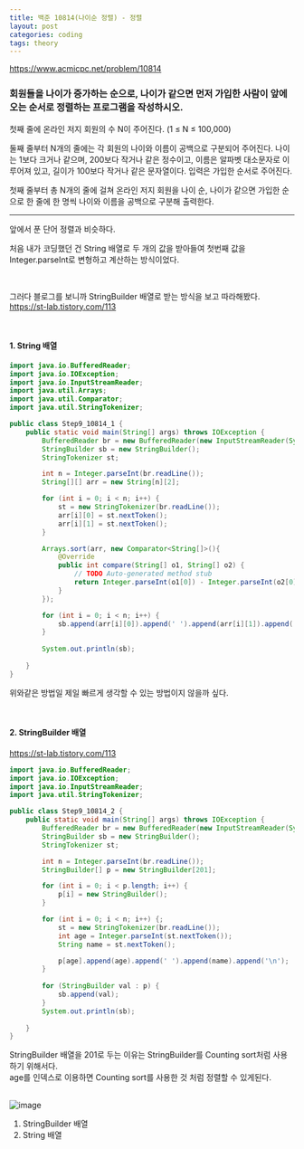 ```yaml
---
title: 백준 10814(나이순 정렬) - 정렬
layout: post
categories: coding
tags: theory
---
```

<https://www.acmicpc.net/problem/10814>
### 회원들을 나이가 증가하는 순으로, 나이가 같으면 먼저 가입한 사람이 앞에 오는 순서로 정렬하는 프로그램을 작성하시오.
첫째 줄에 온라인 저지 회원의 수 N이 주어진다. (1 ≤ N ≤ 100,000)

둘째 줄부터 N개의 줄에는 각 회원의 나이와 이름이 공백으로 구분되어 주어진다. 나이는 1보다 크거나 같으며, 200보다 작거나 같은 정수이고, 이름은 알파벳 대소문자로 이루어져 있고, 길이가 100보다 작거나 같은 문자열이다. 입력은 가입한 순서로 주어진다.    

첫째 줄부터 총 N개의 줄에 걸쳐 온라인 저지 회원을 나이 순, 나이가 같으면 가입한 순으로 한 줄에 한 명씩 나이와 이름을 공백으로 구분해 출력한다.    
<hr>

앞에서 푼 단어 정렬과 비슷하다.    

처음 내가 코딩했던 건 String 배열로 두 개의 값을 받아들여 첫번째 값을 Integer.parseInt로 변형하고 계산하는 방식이었다.    

<br>

그러다 블로그를 보니까 StringBuilder 배열로 받는 방식을 보고 따라해봤다. <https://st-lab.tistory.com/113>


<br>

#### 1. String 배열
```java
import java.io.BufferedReader;
import java.io.IOException;
import java.io.InputStreamReader;
import java.util.Arrays;
import java.util.Comparator;
import java.util.StringTokenizer;

public class Step9_10814_1 {
    public static void main(String[] args) throws IOException {
        BufferedReader br = new BufferedReader(new InputStreamReader(System.in));
        StringBuilder sb = new StringBuilder();
        StringTokenizer st;

        int n = Integer.parseInt(br.readLine());
        String[][] arr = new String[n][2];

        for (int i = 0; i < n; i++) {
            st = new StringTokenizer(br.readLine());
            arr[i][0] = st.nextToken();
            arr[i][1] = st.nextToken();
        }

        Arrays.sort(arr, new Comparator<String[]>(){
            @Override
            public int compare(String[] o1, String[] o2) {
                // TODO Auto-generated method stub
                return Integer.parseInt(o1[0]) - Integer.parseInt(o2[0]);
            }
        });

        for (int i = 0; i < n; i++) {
            sb.append(arr[i][0]).append(' ').append(arr[i][1]).append('\n');
        }
        
        System.out.println(sb);
        
    }
}
```
위와같은 방법일 제일 빠르게 생각할 수 있는 방법이지 않을까 싶다.    

<br>

#### 2. StringBuilder 배열
<https://st-lab.tistory.com/113>

```java
import java.io.BufferedReader;
import java.io.IOException;
import java.io.InputStreamReader;
import java.util.StringTokenizer;

public class Step9_10814_2 {
    public static void main(String[] args) throws IOException {
        BufferedReader br = new BufferedReader(new InputStreamReader(System.in));
        StringBuilder sb = new StringBuilder();
        StringTokenizer st;

        int n = Integer.parseInt(br.readLine());
        StringBuilder[] p = new StringBuilder[201];

        for (int i = 0; i < p.length; i++) {
            p[i] = new StringBuilder();
        }

        for (int i = 0; i < n; i++) {;
            st = new StringTokenizer(br.readLine());
            int age = Integer.parseInt(st.nextToken());
            String name = st.nextToken();

            p[age].append(age).append(' ').append(name).append('\n');
        }
        
        for (StringBuilder val : p) {
            sb.append(val);
        }
        System.out.println(sb);
        
    }
}
```    

StringBuilder 배열을 201로 두는 이유는 StringBuilder를 Counting sort처럼 사용하기 위해서다.    
age를 인덱스로 이용하면 Counting sort를 사용한 것 처럼 정렬할 수 있게된다.    
<br>

![image](https://user-images.githubusercontent.com/68698007/139044838-20a63818-b066-4c5a-8e08-81bdcd821a20.png)

1. StringBuilder 배열
2. String 배열
